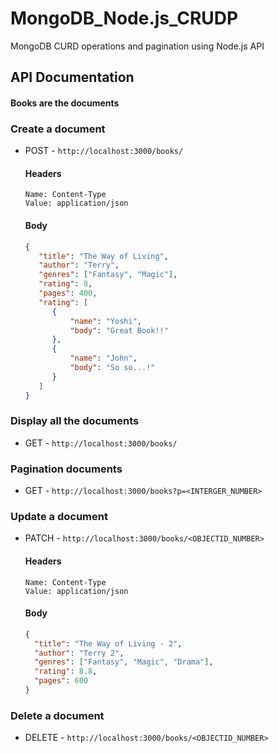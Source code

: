 # MongoDB_Node.js_CRUDP
MongoDB CURD operations and pagination using Node.js API

## API Documentation

#### Books are the documents

### Create a document
  * POST - ``` http://localhost:3000/books/ ```
      #### Headers
        Name: Content-Type
        Value: application/json
      #### Body
      ```JSON
      {
         "title": "The Way of Living",
         "author": "Terry",
         "genres": ["Fantasy", "Magic"],
         "rating": 8,
         "pages": 400,
         "rating": [
            {
                "name": "Yoshi",
                "body": "Great Book!!"
            },
            {
                "name": "John",
                "body": "So so...!"
            }
         ]
      }
      ```

### Display all the documents
  * GET - ``` http://localhost:3000/books/ ```

### Pagination documents
  * GET - ``` http://localhost:3000/books?p=<INTERGER_NUMBER> ```

### Update a document
  * PATCH - ``` http://localhost:3000/books/<OBJECTID_NUMBER> ```
      #### Headers
        Name: Content-Type
        Value: application/json
      #### Body
      ```JSON
      {
        "title": "The Way of Living - 2",
        "author": "Terry 2",
        "genres": ["Fantasy", "Magic", "Drama"],
        "rating": 8.8,
        "pages": 600
      }
      ```

### Delete a document
  * DELETE - ``` http://localhost:3000/books/<OBJECTID_NUMBER> ```

